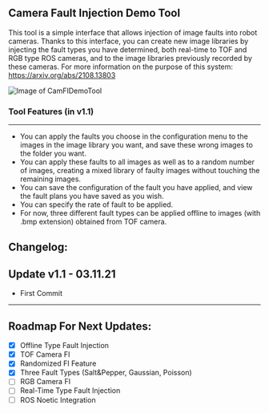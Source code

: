 ## Camera Fault Injection Demo Tool

This tool is a simple interface that allows injection of image faults into robot cameras. Thanks to this interface, you can create new image libraries by injecting the fault types you have determined, both real-time to TOF and RGB type ROS cameras, and to the image libraries previously recorded by these cameras. For more information on the purpose of this system: https://arxiv.org/abs/2108.13803

![Image of CamFIDemoTool](https://github.com/inomuh/Camera-Fault-Injection-Demo-Tool/blob/main/camfidemotool_v1.1.png)

### Tool Features (in v1.1)
---------------------------
- You can apply the faults you choose in the configuration menu to the images in the image library you want, and save these wrong images to the folder you want.
- You can apply these faults to all images as well as to a random number of images, creating a mixed library of faulty images without touching the remaining images.
- You can save the configuration of the fault you have applied, and view the fault plans you have saved as you wish.
- You can specify the rate of fault to be applied.
- For now, three different fault types can be applied offline to images (with .bmp extension) obtained from TOF camera.

Changelog:
----------
Update v1.1 - 03.11.21
------------------------
- First Commit

---------------------------------------------------------------------------------
Roadmap For Next Updates:
-------------------------
* [x] Offline Type Fault Injection
* [x] TOF Camera FI
* [x] Randomized FI Feature
* [x] Three Fault Types (Salt&Pepper, Gaussian, Poisson)
* [ ] RGB Camera FI
* [ ] Real-Time Type Fault Injection
* [ ] ROS Noetic Integration

